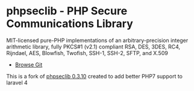 # phpseclib - PHP Secure Communications Library

MIT-licensed pure-PHP implementations of an arbitrary-precision integer
arithmetic library, fully PKCS#1 (v2.1) compliant RSA, DES, 3DES, RC4, Rijndael,
AES, Blowfish, Twofish, SSH-1, SSH-2, SFTP, and X.509

* [Browse Git](https://github.com/jubairsaidi/phpseclib)

This is a fork of [phpseclib 0.3.10](https://github.com/phpseclib/phpseclib) created to add better PHP7 support to laravel 4
